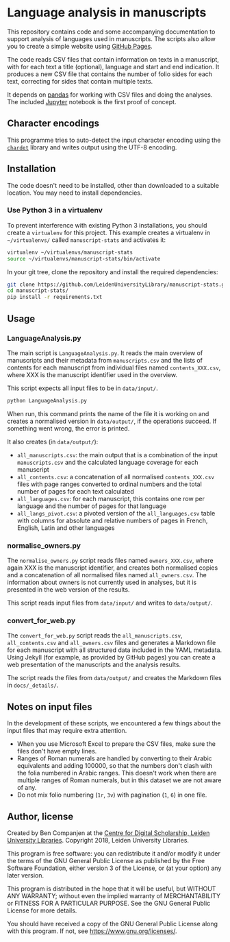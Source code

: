# Language analysis in manuscripts

This repository contains code and some accompanying documentation to support analysis of languages used in manuscripts.
The scripts also allow you to create a simple website using [GitHub Pages][ghp].

[ghp]: https://pages.github.com/

The code reads CSV files that contain information on texts in a manuscript, with for each text a title (optional),
language and start and end indication. It produces a new CSV file that contains the number of folio sides for
each text, correcting for sides that contain multiple texts.

It depends on [pandas](https://pandas.pydata.org/) for working with CSV files and doing the analyses.
The included [Jupyter](https://jupyter.org/) notebook is the first proof of concept.

## Character encodings

This programme tries to auto-detect the input character encoding using the [`chardet`][chardet] library and
writes output using the UTF-8 encoding.

[chardet]: https://github.com/chardet/chardet

## Installation

The code doesn't need to be installed, other than downloaded to a suitable location. You may need to install
dependencies.

### Use Python 3 in a virtualenv

To prevent interference with existing Python 3 installations, you should create a `virtualenv` for this project. This
example creates a virtualenv in `~/virtualenvs/` called `manuscript-stats` and activates it:

```bash
virtualenv ~/virtualenvs/manuscript-stats
source ~/virtualenvs/manuscript-stats/bin/activate
```

In your git tree, clone the repository and install the required dependencies:

```bash
git clone https://github.com/LeidenUniversityLibrary/manuscript-stats.git
cd manuscript-stats/
pip install -r requirements.txt
```

## Usage

### LanguageAnalysis.py

The main script is `LanguageAnalysis.py`. It reads the main overview of manuscripts and their metadata from `manuscripts.csv`
and the lists of contents for each manuscript from individual files named `contents_XXX.csv`, where XXX is the manuscript identifier used in the overview.

This script expects all input files to be in `data/input/`.

```bash
python LanguageAnalysis.py
```

When run, this command prints the name of the file it is working on and creates a normalised version in `data/output/`, if
the operations succeed. If something went wrong, the error is printed.

It also creates (in `data/output/`):

- `all_manuscripts.csv`: the main output that is a combination of the input `manuscripts.csv` and the calculated language coverage for each manuscript
- `all_contents.csv`: a concatenation of all normalised `contents_XXX.csv` files with page ranges converted to ordinal numbers and the total number of pages for each text calculated
- `all_languages.csv`: for each manuscript, this contains one row per language and the number of pages for that language
- `all_langs_pivot.csv`: a pivoted version of the `all_languages.csv` table with columns for absolute and relative numbers of pages in French, English, Latin and other languages

### normalise_owners.py

The `normalise_owners.py` script reads files named `owners_XXX.csv`, where again XXX is the manuscript identifier, and
creates both normalised copies and a concatenation of all normalised files named `all_owners.csv`. The information about owners
is not currently used in analyses, but it is presented in the web version of the results.

This script reads input files from `data/input/` and writes to `data/output/`.

### convert_for_web.py

The `convert_for_web.py` script reads the `all_manuscripts.csv`, `all_contents.csv` and `all_owners.csv` files and generates
a Markdown file for each manuscript with all structured data included in the YAML metadata. Using Jekyll (for example, as
provided by GitHub pages) you can create a web presentation of the manuscripts and the analysis results.

The script reads the files from `data/output/` and creates the Markdown files in `docs/_details/`.

## Notes on input files

In the development of these scripts, we encountered a few things about the input files that may require extra attention.

- When you use Microsoft Excel to prepare the CSV files, make sure the files don't have empty lines.
- Ranges of Roman numerals are handled by converting to their Arabic equivalents and adding 100000, so that the numbers don't
clash with the folia numbered in Arabic ranges. This doesn't work when there are multiple ranges of Roman numerals, but in
this dataset we are not aware of any.
- Do not mix folio numbering (`1r`, `3v`) with pagination (`1`, `6`) in one file.

## Author, license

Created by Ben Companjen at the [Centre for Digital Scholarship, Leiden University Libraries](https://www.library.universiteitleiden.nl/cds/).
Copyright 2018, Leiden University Libraries.

This program is free software: you can redistribute it and/or modify
it under the terms of the GNU General Public License as published by
the Free Software Foundation, either version 3 of the License, or
(at your option) any later version.

This program is distributed in the hope that it will be useful,
but WITHOUT ANY WARRANTY; without even the implied warranty of
MERCHANTABILITY or FITNESS FOR A PARTICULAR PURPOSE.  See the
GNU General Public License for more details.

You should have received a copy of the GNU General Public License
along with this program.  If not, see <https://www.gnu.org/licenses/>.

